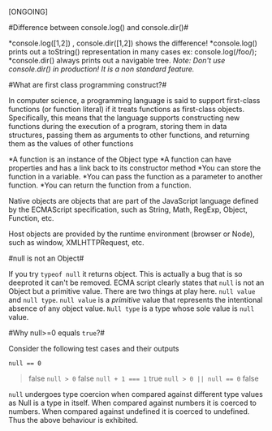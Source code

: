 [ONGOING]

#Difference between console.log() and console.dir()#

*console.log([1,2]) , console.dir([1,2]) shows the difference!
*console.log() prints out a toString() representation in many cases ex: console.log(/foo/);
*console.dir() always prints out a navigable tree. 
_Note: Don't use console.dir() in production! It is a non standard feature._

#What are first class programming construct?#

In computer science, a programming language is said to support first-class functions (or function literal) if it treats functions as first-class objects. Specifically, this means that the language supports constructing new functions during the execution of a program, storing them in data structures, passing them as arguments to other functions, and returning them as the values of other functions

*A function is an instance of the Object type
*A function can have properties and has a link back to its constructor method
*You can store the function in a variable.
*You can pass the function as a parameter to another function.
*You can return the function from a function.


Native objects are objects that are part of the JavaScript language defined by the ECMAScript specification, such as String, Math, RegExp, Object, Function, etc.

Host objects are provided by the runtime environment (browser or Node), such as window, XMLHTTPRequest, etc.

#null is not an Object#

If you try  `typeof null` it returns object. This is actually a bug that is so deeproted it can't be removed.
ECMA script clearly states that `null` is not an Object but a primitive value.
There are two things at play here. `null value` and `null type`. `null value` is a *primitive* value that represents the intentional absence of any object value. `Null type` is a type whose sole value is `null ` value. 


#Why null>=0 equals `true`?#

Consider the following test cases and their outputs

`null == 0`
>false
`null > 0`
>false
`null + 1 === 1`
>true
`null > 0 || null == 0` 
>false

`null` undergoes type coercion when compared against different type values as Null is a type in itself.
When compared against numbers it is coerced to numbers.
When compared against undefined it is coerced to undefined.
Thus the above behaviour is exhibited.
